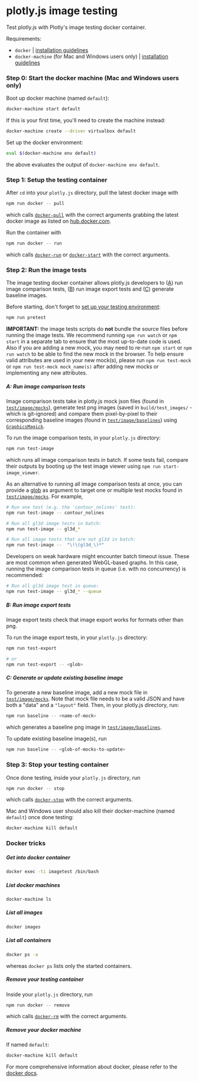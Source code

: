 # plotly.js image testing

Test plotly.js with Plotly's image testing docker container.

Requirements:

- `docker` | [installation guidelines][docker-install]
- `docker-machine` (for Mac and Windows users only) | [installation guidelines][docker-machine-install]

### Step 0: Start the docker machine (Mac and Windows users only)

Boot up docker machine (named `default`):

```bash
docker-machine start default
```

If this is your first time, you'll need to create the machine instead:

```bash
docker-machine create --driver virtualbox default
```

Set up the docker environment:

```bash
eval $(docker-machine env default)
```

the above evaluates the output of `docker-machine env default`.

### Step 1: Setup the testing container

After `cd` into your `plotly.js` directory, pull the latest docker image with

```bash
npm run docker -- pull
```

which calls [`docker-pull`][docker-pull] with the correct arguments grabbing the
latest docker image as listed on [hub.docker.com][docker-hub].

Run the container with

```bash
npm run docker -- run
```

which calls [`docker-run`][docker-run] or [`docker-start`][docker-start] with
the correct arguments.

### Step 2: Run the image tests

The image testing docker container allows plotly.js developers to
([A](#a-run-image-comparison-tests)) run image comparison tests,
([B](#b-run-image-export-tests)) run image export tests and
([C](#c-generate-or-update-existing-baseline-image)) generate baseline images.

Before starting, don't forget to [set up your testing environment](https://github.com/plotly/plotly.js/blob/master/CONTRIBUTING.md#development):

```bash
npm run pretest
```

**IMPORTANT:** the image tests scripts do **not** bundle the source files before
running the image tests. We recommend running `npm run watch` or `npm start` in
a separate tab to ensure that the most up-to-date code is used.
Also if you are adding a new mock, you may need to re-run `npm start` or `npm run watch`
to be able to find the new mock in the browser.
To help ensure valid attributes are used in your new mock(s), please run `npm run test-mock`
or `npm run test-mock mock_name(s)` after adding new mocks or implementing any new attributes.

##### A: Run image comparison tests

Image comparison tests take in plotly.js mock json files (found in
[`test/image/mocks`][mocks]), generate test png images (saved in
`build/test_images/` - which is git-ignored) and compare them pixel-by-pixel to
their corresponding baseline images (found in
[`test/image/baselines`][baselines]) using [`GraphicsMagick`][gm].

To run the image comparison tests, in your `plotly.js` directory:

```bash
npm run test-image
```

which runs all image comparison tests in batch. If some tests fail, compare their outputs
by booting up the test image viewer using `npm run start-image_viewer`.

As an alternative to running all image comparison tests at once, you can provide
a [glob][glob] as argument to target one or multiple test mocks found in
[`test/image/mocks`][mocks].
For example,

```bash
# Run one test (e.g. the 'contour_nolines' test):
npm run test-image -- contour_nolines

# Run all gl3d image tests in batch:
npm run test-image -- gl3d_*

# Run all image tests that are not gl3d in batch:
npm run test-image --  "\!\(gl3d_\)*"
```

Developers on weak hardware might encounter batch timeout issue. These are most
common when generated WebGL-based graphs. In this case, running the image
comparison tests in queue (i.e. with no concurrency) is recommended:

```bash
# Run all gl3d image test in queue:
npm run test-image -- gl3d_* --queue
```

##### B: Run image export tests

Image export tests check that image export works for formats other than png.

To run the image export tests, in your `plotly.js` directory:

```bash
npm run test-export

# or
npm run test-export -- <glob>
```

##### C: Generate or update existing baseline image

To generate a new baseline image, add a new mock file in
[`test/image/mocks`][mocks]. Note that mock file needs to be a valid JSON and
have both a "data" and a `"layout"` field. Then, in your plotly.js directory,
run:

```bash
npm run baseline -- <name-of-mock>
```

which generates a baseline png image in [`test/image/baselines`][baselines].

To update existing baseline image(s), run

```bash
npm run baseline -- <glob-of-mocks-to-update>
```

### Step 3: Stop your testing container

Once done testing, inside your `plotly.js` directory, run

```bash
npm run docker -- stop
```

which calls [`docker-stop`][docker-stop] with the correct arguments.

Mac and Windows user should also kill their docker-machine (named `default`) once done testing:

```bash
docker-machine kill default
```

### Docker tricks

##### Get into docker container

```bash
docker exec -ti imagetest /bin/bash
```

##### List docker machines

```bash
docker-machine ls
```

##### List all images

```bash
docker images
```

##### List all containers

```bash
docker ps -a
```

whereas `docker ps` lists only the started containers.

##### Remove your testing container

Inside your `plotly.js` directory, run

```bash
npm run docker -- remove
```

which calls [`docker-rm`][docker-rm] with the correct arguments.

##### Remove your docker machine

If named `default`:

```bash
docker-machine kill default
```

For more comprehensive information about docker, please refer to the [docker docs](https://docs.docker.com/).

[mocks]: https://github.com/plotly/plotly.js/tree/master/test/image/mocks
[baselines]: https://github.com/plotly/plotly.js/tree/master/test/image/baselines
[docker-install]: https://docs.docker.com/engine/installation/
[docker-machine-install]: https://docs.docker.com/machine/install-machine/
[docker-hub]: https://hub.docker.com/r/plotly/testbed/tags/
[docker-pull]: https://docs.docker.com/engine/reference/commandline/pull/
[docker-run]: https://docs.docker.com/engine/reference/commandline/run/
[docker-start]: https://docs.docker.com/engine/reference/commandline/start/
[docker-stop]: https://docs.docker.com/engine/reference/commandline/stop/
[docker-rm]: https://docs.docker.com/engine/reference/commandline/rm/
[gm]: https://github.com/aheckmann/gm
[glob]: https://github.com/isaacs/node-glob
